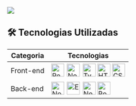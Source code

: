 <a href="https://wakatime.com"><img src="https://wakatime.com/share/@Gabriel_Dev/b0705488-16e5-44d1-8347-11ae0d4a38c5.png" /></a>

<h2>🛠 Tecnologias Utilizadas</h2>

<table>
  <thead>
    <tr>
      <th>Categoria</th>
      <th>Tecnologias</th>
    </tr>
  </thead>
  <tbody>
    <tr>
      <td>Front-end</td>
      <td>
        <img src="https://cdn.jsdelivr.net/gh/devicons/devicon/icons/react/react-original.svg" alt="React" width="30"/>
        <img src="https://cdn.jsdelivr.net/gh/devicons/devicon/icons/nextjs/nextjs-original.svg" alt="Next.js" width="30" style="background-color: white; padding: 2px;"/>
        <img src="https://cdn.jsdelivr.net/gh/devicons/devicon/icons/typescript/typescript-original.svg" alt="TypeScript" width="30"/>
        <img src="https://cdn.jsdelivr.net/gh/devicons/devicon/icons/html5/html5-original.svg" alt="HTML5" width="30"/>
        <img src="https://cdn.jsdelivr.net/gh/devicons/devicon/icons/css3/css3-original.svg" alt="CSS3" width="30"/>
      </td>
    </tr>
    <tr>
      <td>Back-end</td>
      <td>
        <img src="https://cdn.jsdelivr.net/gh/devicons/devicon/icons/nodejs/nodejs-original.svg" alt="Node.js" width="30"/>
        <img src="https://cdn.jsdelivr.net/gh/devicons/devicon/icons/express/express-original.svg" alt="Express" width="30" style="background-color: white; padding: 2px;"/>
        <img src="https://upload.wikimedia.org/wikipedia/commons/6/6a/NestJS.svg" alt="NestJS" width="30"/>
        <img src="https://cdn.jsdelivr.net/gh/devicons/devicon/icons/postgresql/postgresql-original.svg" alt="PostgreSQL" width="30"/>
      </td>
    </tr>
  </tbody>
</table>





